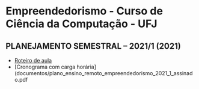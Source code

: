 # Empreendedorismo - Curso de Ciência da Computação - UFJ

## PLANEJAMENTO SEMESTRAL – 2021/1 (2021)

- [Roteiro de aula](documentos/roteiro.md)
- [Cronograma com carga horária](documentos/plano_ensino_remoto_empreendedorismo_2021_1_assinado.pdf
